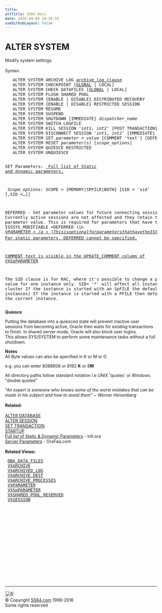 ```yaml
---
title:
altTitle: SS64 Docs
date: 2016-09-04 19:26:55
useGithubLayout: false
---
```

<!-- #BeginLibraryItem "/Library/head_ora.lbi" --><!-- #EndLibraryItem --><h1>ALTER SYSTEM</h1> 
<p>Modify system settings.<br>
  <br>
  Syntax:</p>
<pre>   ALTER SYSTEM ARCHIVE LOG <a href="clause_archive.html">archive_log_clause</a>
   ALTER SYSTEM CHECKPOINT [<u>GLOBAL</u> | LOCAL]
   ALTER SYSTEM CHECK DATAFILES [<u>GLOBAL</u> | LOCAL]
   ALTER SYSTEM FLUSH SHARED_POOL
   ALTER SYSTEM {ENABLE | DISABLE} DISTRIBUTED RECOVERY
   ALTER SYSTEM {ENABLE | DISABLE} RESTRICTED SESSION
   ALTER SYSTEM RESUME
   ALTER SYSTEM SUSPEND
   ALTER SYSTEM SHUTDOWN [IMMEDIATE] <i>dispatcher_name</i>
   ALTER SYSTEM SWITCH LOGFILE
   ALTER SYSTEM KILL SESSION <i>'int1</i>, <i>int2'</i> [POST TRANSACTION] [IMMEDIATE]
   ALTER SYSTEM DISCONNECT SESSION '<i>int1</i>, <i>int2</i>' [IMMEDIATE]
   ALTER SYSTEM SET <i>parameter </i>= <i>value</i> [COMMENT 'text'] [DEFERRED] [<i>Scope_options</i>]
   ALTER SYSTEM RESET <i>parameter(s) </i>[<i>scope_options</i>]
   ALTER SYSTEM QUIESCE RESTRICTED<br>   ALTER SYSTEM UNQUIESCE

SET Parameters:
<a href="syntax-initora.html">   Full list of Static and dynamic parameters.</a>

<i>   Scope_options:</i>
   SCOPE = {MEMORY|SPFILE|BOTH} [SID = 'sid' [,SID =…]]

   DEFERRED - Set parameter values for future connecting sessions.
              Currently active sessions are not affected and they retain the old parameter value.
              This is required for parameters that have the ISSSYS_MODIFIABLE =DEFERRED (in <a href="../orav/V$PARAMETER.html">V$PARAMETER</a>) 
              This is optional for parameters that have the ISSSYS_MODIFIABLE =IMMEDIATE (in V$PARAMETER)
              For static parameters, DEFERRED cannot be specified.

   COMMENT text is visible in the UPDATE_COMMENT column of <a href="../orav/V$SPPARAMETER.html">V$SpPARAMETER</a>

   The SID clause is for RAC, where it's possible to change a parameter value for one instance only.
   SID= '*' will affect all instances on the cluster
   If the instance is started with an SpFILE the default = * (all instances)
   If the instance is started with a PFILE then default SID = the current instance.</pre>
<p><b>Quiesce</b></p>
<p>Putting the database into a quiesced state will prevent inactive user sessions from becoming active, Oracle then waits for existing transactions to finish. In shared server mode, Oracle will also block user logins.<br>
This allows SYS/SYSTEM to perform some maintenance tasks without a full shutdown. </p>
<p><b>Notes<br>
</b>All Byte values can also be specified in K or M or G </p>
<p>e.g. you can enter 8388608 or 8192 <b>K</b> or 8<b>M</b></p>
<p>All directory paths follow standard notation i.e UNIX 'quotes' or Windows "double quotes"</p>
<p><i class="quote">"An expert is someone who knows some of the worst mistakes that can be made in his subject and how to avoid them" ~ Werner Heisenberg </i> <b><br>
<br>
Related:<br>
</b> <a href="database_a.html"><br>
ALTER DATABASE</a><br>
<a href="session_a.html"> ALTER SESSION</a><br>
<a href="transaction_s.html">SET TRANSACTION</a>  <br>
<a href="startup.html">STARTUP</a> <br>
<a href="syntax-initora.html">Full list of Static &amp; Dynamic Parameters</a> - init.ora<br>
<a href="http://www.orafaq.com/parms/">Server Parameters</a> - 
OraFaq.com <br>
<b><br>
</b><b>Related Views:</b></p>
<pre> <a href="../orad/DBA_DATA_FILES.html">DBA_DATA_FILES</a>
 <a href="../orav/V$ARCHIVE.html">V$ARCHIVE</a>
 <a href="../orav/V$ARCHIVED_LOG.html">V$ARCHIVED_LOG</a>
 <a href="../orav/V$ARCHIVE_DEST.html">V$ARCHIVE_DEST</a>
 <a href="../orav/V$ARCHIVE_PROCESSES.html">V$ARCHIVE_PROCESSES</a>
 <a href="../orav/V$PARAMETER.html">V$PARAMETER</a>
 <a href="../orav/V$SPPARAMETER.html">V$SpPARAMETER</a>
 <a href="../orav/V$SHARED_POOL_RESERVED.html">V$SHARED_POOL_RESERVED</a> 
 <a href="../orav/V$SESSION.html">V$SESSION</a>
</pre><!-- #BeginLibraryItem "/Library/foot_ora.lbi" --><p>
<!-- oracle-footer -->
<ins class="adsbygoogle" style="display:inline-block;width:300px;height:250px" data-ad-client="ca-pub-6140977852749469" data-ad-slot="4275490898"></ins>
<script>
(adsbygoogle = window.adsbygoogle || []).push({});
</script></p>
<hr>
<div id="bl" class="footer"><a href="system_a.html#"><img src="../images/top.png" width="30" height="22" alt="Back to the Top"></a></div>
<div id="br" class="footer, tagline">© Copyright <a href="../index.html">SS64.com</a> 1999-2016<br>
Some rights reserved</div><!-- #EndLibraryItem -->

